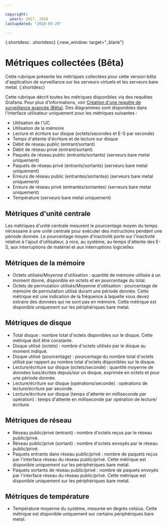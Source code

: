 ```yaml
---

copyright:
  years: 2017, 2018
lastupdated: "2018-03-29"

---
```


{:shortdesc: .shortdesc}
{:new_window: target="_blank"}

# Métriques collectées (Bêta)
Cette rubrique présente les métriques collectées pour cette version bêta d'application de surveillance sur les serveurs virtuels et les serveurs bare metal.
{:shortdesc}

Cette rubrique décrit toutes les métriques disponibles via des requêtes Grafana. Pour plus d'informations, voir [Création d'une requête de surveillance avancée (Bêta)](advanced_query.html). Des diagrammes sont disponibles dans l'interface utilisateur uniquement pour les métriques suivantes :
* Utilisation de l'UC
* Utilisation de la mémoire
* Lecture et écriture sur disque (octets/secondes et E-S par seconde)
* Temps d'attente d'écriture et de lecture sur disque
* Débit de réseau public (entrant/sortant)
* Débit de réseau privé (entrant/sortant)
* Paquets de réseau public (entrants/sortants) (serveurs bare metal uniquement)
* Paquets de réseau privé (entrants/sortants) (serveurs bare metal uniquement)
* Erreurs de réseau public (entrantes/sortantes) (serveurs bare metal uniquement)
* Erreurs de réseau privé (entrantes/sortantes) (serveurs bare metal uniquement)
* Température (serveurs bare metal uniquement)


## Métriques d'unité centrale
  Les métriques d'unité centrale mesurent le pourcentage moyen du temps nécessaire à une unité centrale pour exécuter des instructions pendant une période donnée. Le pourcentage moyen d'inactivité porte sur l'inactivité relative à l'ajout d'utilisateur, à nice, au système, au temps d'attente des E-S, aux interruptions de matériel et aux interruptions logicielles 

## Métriques de la mémoire
* Octets utilisés/Moyenne d'utilisation : quantité de mémoire utilisée à un moment donné, disponible en octets et en pourcentage du total. 
* Octets de permutation utilisés/Moyenne d'utilisation : pourcentage de mémoire de permutation utilisé durant une période donnée. Cette métrique est une indication de la fréquence à laquelle vous devez extraire des données qui ne sont pas en mémoire. Cette métrique est disponible uniquement sur les périphériques bare metal. 
  
## Métriques de disque

* Total disque : nombre total d'octets disponibles sur le disque. Cette métrique doit être constante.
* Disque utilisé (octets) : nombre d'octets utilisés par le disque au moment indiqué. 
* Disque utilisé (pourcentage) : pourcentage du nombre total d'octets utilisé par rapport au nombre total d'octets disponibles sur le disque. 
* Lecture/écriture sur disque (octets/seconde) : quantité moyenne de données lues/écrites depuis/sur un disque, exprimée en octets et pour une période donnée.
* Lecture/écriture sur disque (opérations/seconde) : opérations de lecture/écriture par seconde.
* Lecture/écriture sur disque (temps d'attente en milliseconde par opération) : temps d'attente en milliseconde par opération de lecture/écriture.

## Métriques de réseau

 * Réseau public/privé (entrant) : nombre d'octets reçus par le réseau public/privé.
* Réseau public/privé (sortant) : nombre d'octets envoyés par le réseau public/privé.
* Paquets entrants dans réseau public/privé : nombre de paquets reçus par l'interface réseau du réseau public/privé. Cette métrique est disponible uniquement sur les périphériques bare metal. 
* Paquets sortants de réseau public/privé : nombre de paquets envoyés par l'interface réseau du réseau public/privé. Cette métrique est disponible uniquement sur les périphériques bare metal. 

## Métriques de température
* Température moyenne du système, mesurée en degrés celsius. Cette métrique est disponible uniquement sur certains périphériques bare metal. 



